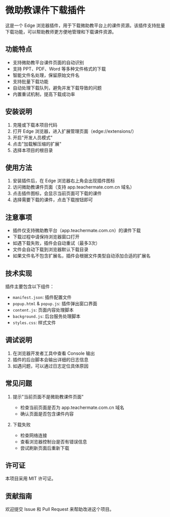  # 微助教课件下载插件

这是一个 Edge 浏览器插件，用于下载微助教平台上的课件资源。该插件支持批量下载功能，可以帮助教师更方便地管理和下载课件资源。

## 功能特点

- 支持微助教平台课件页面的自动识别
- 支持 PPT、PDF、Word 等多种文件格式的下载
- 智能文件名处理，保留原始文件名
- 支持批量下载功能
- 自动处理下载队列，避免并发下载导致的问题
- 内置重试机制，提高下载成功率

## 安装说明

1. 克隆或下载本项目代码
2. 打开 Edge 浏览器，进入扩展管理页面（edge://extensions/）
3. 开启"开发人员模式"
4. 点击"加载解压缩的扩展"
5. 选择本项目的根目录

## 使用方法

1. 安装插件后，在 Edge 浏览器右上角会出现插件图标
2. 访问微助教课件页面（支持 app.teachermate.com.cn 域名）
3. 点击插件图标，会显示当前页面可下载的课件
4. 选择需要下载的课件，点击下载按钮即可

## 注意事项

- 插件仅支持微助教平台（app.teachermate.com.cn）的课件下载
- 下载过程中请保持浏览器窗口打开
- 如遇下载失败，插件会自动重试（最多3次）
- 文件会自动下载到浏览器默认下载目录
- 如果文件名不包含扩展名，插件会根据文件类型自动添加合适的扩展名

## 技术实现

插件主要包含以下组件：
- `manifest.json`: 插件配置文件
- `popup.html` & `popup.js`: 插件弹出窗口界面
- `content.js`: 页面内容处理脚本
- `background.js`: 后台服务处理脚本
- `styles.css`: 样式文件

## 调试说明

1. 在浏览器开发者工具中查看 Console 输出
2. 插件的后台脚本会输出详细的日志信息
3. 如遇问题，可以通过日志定位具体原因

## 常见问题

1. 提示"当前页面不是微助教课件页面"
   - 检查当前页面是否为 app.teachermate.com.cn 域名
   - 确认页面是否包含课件内容

2. 下载失败
   - 检查网络连接
   - 查看浏览器控制台是否有错误信息
   - 尝试刷新页面后重新下载

## 许可证

本项目采用 MIT 许可证。

## 贡献指南

欢迎提交 Issue 和 Pull Request 来帮助改进这个项目。